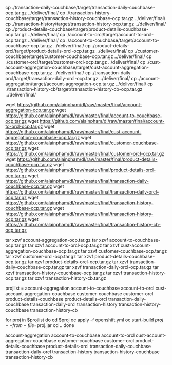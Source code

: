 cp ./transaction-daily-couchbase/target/transaction-daily-couchbase-ocp.tar.gz ../deliver/final/
cp ./transaction-history-couchbase/target/transaction-history-couchbase-ocp.tar.gz ../deliver/final/
cp ./transaction-history/target/transaction-history-ocp.tar.gz ../deliver/final/
cp ./product-details-couchbase/target/product-details-couchbase-ocp.tar.gz ../deliver/final/
cp ./account-to-orcl/target/account-to-orcl-ocp.tar.gz ../deliver/final/
cp ./account-to-couchbase/target/account-to-couchbase-ocp.tar.gz ../deliver/final/
cp ./product-details-orcl/target/product-details-orcl-ocp.tar.gz ../deliver/final/
cp ./customer-couchbase/target/customer-couchbase-ocp.tar.gz ../deliver/final/
cp ./customer-orcl/target/customer-orcl-ocp.tar.gz ../deliver/final/ 
cp ./cust-account-aggregation-couchbase/target/cust-account-aggregation-couchbase-ocp.tar.gz ../deliver/final/
cp ./transaction-daily-orcl/target/transaction-daily-orcl-ocp.tar.gz ../deliver/final/
cp ./account-aggregation/target/account-aggregation-ocp.tar.gz ../deliver/final/
cp ./transaction-history-cb/target/transaction-history-cb-ocp.tar.gz ../deliver/final/


wget https://github.com/alainpham/dl/raw/master/final/account-aggregation-ocp.tar.gz
wget https://github.com/alainpham/dl/raw/master/final/account-to-couchbase-ocp.tar.gz
wget https://github.com/alainpham/dl/raw/master/final/account-to-orcl-ocp.tar.gz
wget https://github.com/alainpham/dl/raw/master/final/cust-account-aggregation-couchbase-ocp.tar.gz
wget https://github.com/alainpham/dl/raw/master/final/customer-couchbase-ocp.tar.gz
wget https://github.com/alainpham/dl/raw/master/final/customer-orcl-ocp.tar.gz
wget https://github.com/alainpham/dl/raw/master/final/product-details-couchbase-ocp.tar.gz
wget https://github.com/alainpham/dl/raw/master/final/product-details-orcl-ocp.tar.gz
wget https://github.com/alainpham/dl/raw/master/final/transaction-daily-couchbase-ocp.tar.gz
wget https://github.com/alainpham/dl/raw/master/final/transaction-daily-orcl-ocp.tar.gz
wget https://github.com/alainpham/dl/raw/master/final/transaction-history-couchbase-ocp.tar.gz
wget https://github.com/alainpham/dl/raw/master/final/transaction-history-ocp.tar.gz
wget https://github.com/alainpham/dl/raw/master/final/transaction-history-cb-ocp.tar.gz

tar xzvf account-aggregation-ocp.tar.gz
tar xzvf account-to-couchbase-ocp.tar.gz
tar xzvf account-to-orcl-ocp.tar.gz
tar xzvf cust-account-aggregation-couchbase-ocp.tar.gz
tar xzvf customer-couchbase-ocp.tar.gz
tar xzvf customer-orcl-ocp.tar.gz
tar xzvf product-details-couchbase-ocp.tar.gz
tar xzvf product-details-orcl-ocp.tar.gz
tar xzvf transaction-daily-couchbase-ocp.tar.gz
tar xzvf transaction-daily-orcl-ocp.tar.gz
tar xzvf transaction-history-couchbase-ocp.tar.gz
tar xzvf transaction-history-ocp.tar.gz
tar xzvf transaction-history-cb.tar.gz

projlist = account-aggregation account-to-couchbase account-to-orcl cust-account-aggregation-couchbase customer-couchbase customer-orcl product-details-couchbase product-details-orcl transaction-daily-couchbase transaction-daily-orcl transaction-history transaction-history-couchbase transaction-history-cb

for proj in $projlist
do
cd $proj
oc apply -f openshift.yml
oc start-build $proj --from-file=$proj.jar
cd ..
done

account-aggregation
account-to-couchbase
account-to-orcl
cust-account-aggregation-couchbase
customer-couchbase
customer-orcl
product-details-couchbase
product-details-orcl
transaction-daily-couchbase
transaction-daily-orcl
transaction-history
transaction-history-couchbase
transaction-history-cb

